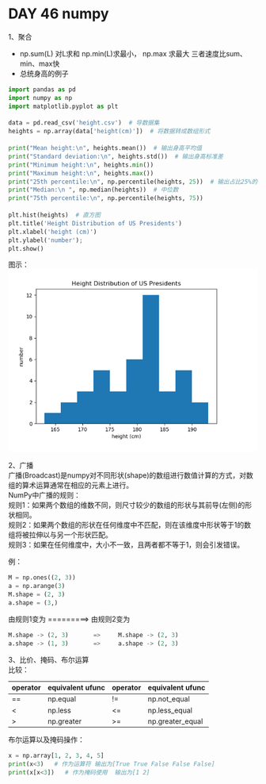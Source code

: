 # DAY 46 numpy
1、聚合   
* np.sum(L) 对L求和 np.min(L)求最小， np.max 求最大 三者速度比sum、min、max快   
* 总统身高的例子  
```python
import pandas as pd
import numpy as np
import matplotlib.pyplot as plt

data = pd.read_csv('height.csv')  # 导数据集
heights = np.array(data['height(cm)'])  # 将数据转成数组形式

print("Mean height:\n", heights.mean())  # 输出身高平均值
print("Standard deviation:\n", heights.std())  # 输出身高标准差
print("Minimum height:\n", heights.min())    
print("Maximum height:\n", heights.max())   
print("25th percentile:\n", np.percentile(heights, 25))  # 输出占比25%的数值
print("Median:\n ", np.median(heights))  # 中位数
print("75th percentile:\n", np.percentile(heights, 75))

plt.hist(heights)  # 直方图
plt.title('Height Distribution of US Presidents')
plt.xlabel('height (cm)')
plt.ylabel('number');
plt.show()
```
图示：
![图示](https://github.com/gravitymxb/100Days_Of_ML_MXB/blob/master/46.1.png)

2、广播   
广播(Broadcast)是numpy对不同形状(shape)的数组进行数值计算的方式，对数组的算术运算通常在相应的元素上进行。  
NumPy中广播的规则：  
规则1：如果两个数组的维数不同，则尺寸较少的数组的形状与其前导(左侧)的形状相同。    
规则2：如果两个数组的形状在任何维度中不匹配，则在该维度中形状等于1的数组将被拉伸以与另一个形状匹配。     
规则3：如果在任何维度中，大小不一致，且两者都不等于1，则会引发错误。     

例：
```python
M = np.ones((2, 3))
a = np.arange(3)
M.shape = (2, 3)  
a.shape = (3,)  
```
由规则1变为      =========>     由规则2变为   
```python
M.shape -> (2, 3)       =>     M.shape -> (2, 3)  
a.shape -> (1, 3)       =>     a.shape -> (2, 3)   
```  
3、比价、掩码、布尔运算   
比较：  

| operator   | equivalent ufunc   | operator | equivalent ufunc 
| -------   | ------  | ----- | --- 
| ==   | np.equal  | !=   | np.not_equal 
| <    | np.less  | <=  | np.less_equal
| >   |  np.greater   | >=   |  np.greater_equal  

布尔运算以及掩码操作：   
```python
x = np.array[1, 2, 3, 4, 5] 
print(x<3)   # 作为运算符 输出为[True True False False False]
print(x[x<3])   # 作为掩码使用  输出为[1 2]
```
